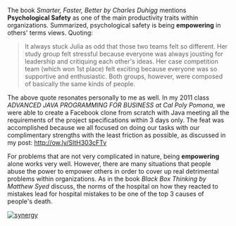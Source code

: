 The book *Smarter, Faster, Better by Charles Duhigg* mentions **Psychological Safety** as one of the main productivity traits within organizations. Summarized, psychological safety is being **empowering** in others' terms views. Quoting:

>It always stuck Julia as odd that those two teams felt so different. Her study group felt stressful because everyone was always jousting for leadership and critiquing each other's ideas. Her case competition team (which won 1st place) felt exciting because everyone was so supportive and enthusiastic. Both groups, however, were composed of basically the same kinds of people.

The above quote resonates personally to me as well. In my 2011 class *ADVANCED JAVA PROGRAMMING FOR BUSINESS at Cal Poly Pomona*, we were able to create a Facebook clone from scratch with Java meeting all the requirements of the project specifications within 3 days only. The feat was accomplished because we all focused on doing our tasks with our complimentary strengths with the least friction as possible, as discussed in my post: http://ow.ly/SltH303cFTv

For problems that are not very complicated in nature, being **empowering** alone works very well. However, there are many situations that people abuse the power to empower others in order to cover up real detrimental problems within organizations. As in the book *Black Box Thinking by Matthew Syed* discuss, the norms of the hospital on how they reacted to mistakes lead for hospital mistakes to be one of the top 3 causes of people's death.

[![synergy](https://cloud.githubusercontent.com/assets/12673581/17838210/16a09c26-67fa-11e6-8cc8-8a93b7c32ce4.png)](http://ow.ly/SltH303cFTv)
